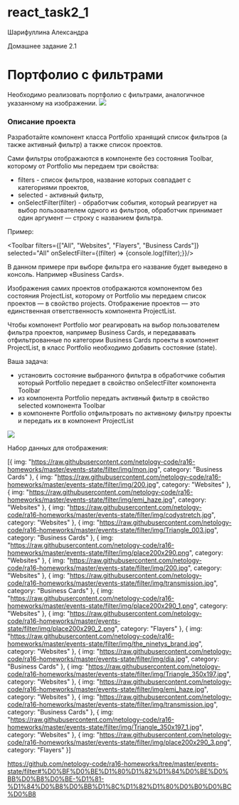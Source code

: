 # react_task2_1

Шарифуллина Александра

Домашнее задание 2.1

<h1> Портфолио с фильтрами </h1>
Необходимо реализовать портфолио с фильтрами, аналогичное указанному на изображении.

<img src="https://github.com/netology-code/ra16-homeworks/blob/master/events-state/filter/assets/portfolio-all.png"/>

<h3> Описание проекта </h3>
Разработайте компонент класса Portfolio хранящий список фильтров (а также активный фильтр) а также список проектов.

Сами фильтры отображаются в компоненте без состояния Toolbar, которому от Portfolio мы передаем три свойства:
<ul>
  <li> filters - список фильтров, название которых совпадает с категориями проектов, </li>
  <li> selected - активный фильтр, </li>
<li> onSelectFilter(filter) - обработчик события, который реагирует на выбор пользователем одного из фильтров, обработчик принимает один аргумент — строку с названием фильтра. </li>
</ul>
Пример:

<Toolbar
  filters={["All", "Websites", "Flayers", "Business Cards"]}
  selected="All"
  onSelectFilter={(filter) => {console.log(filter);}}/>

В данном примере при выборе фильтра его название будет выведено в консоль. Например «Business Cards».

Изображения самих проектов отображаются компонентом без состояния ProjectList, которому от Portfolio мы передаем список проектов — в свойство projects. Отображение проектов — это единственная ответственность компонента ProjectList.

Чтобы компонент Portfolio мог реагировать на выбор пользователем фильтра проектов, например Business Cards, и передававать отфильтрованные по категории Business Cards проекты в компонент ProjectList, в класс Portfolio необходимо добавить состояние (state).

Ваша задача:

- установить состояние выбранного фильтра в обработчике события который Portfolio передает в свойство onSelectFilter компонента Toolbar
- из компонента Portfolio передать активный фильтр в свойство selected компонента Toolbar
- в компоненте Portfolio отфильтровать по активному фильтру проекты и передать их в компонент ProjectList

<img src="https://raw.githubusercontent.com/netology-code/ra16-homeworks/master/events-state/filter/assets/portfolio-cards.png"/>

Набор данных для отображения:

[{
  img: "https://raw.githubusercontent.com/netology-code/ra16-homeworks/master/events-state/filter/img/mon.jpg",
  category: "Business Cards"
}, {
  img: "https://raw.githubusercontent.com/netology-code/ra16-homeworks/master/events-state/filter/img/200.jpg",
  category: "Websites"
}, {
  img: "https://raw.githubusercontent.com/netology-code/ra16-homeworks/master/events-state/filter/img/emi_haze.jpg",
  category: "Websites"
}, {
  img: "https://raw.githubusercontent.com/netology-code/ra16-homeworks/master/events-state/filter/img/codystretch.jpg",
  category: "Websites"
}, {
  img: "https://raw.githubusercontent.com/netology-code/ra16-homeworks/master/events-state/filter/img/Triangle_003.jpg",
  category: "Business Cards"
}, {
  img: "https://raw.githubusercontent.com/netology-code/ra16-homeworks/master/events-state/filter/img/place200x290.png",
  category: "Websites"
}, {
  img: "https://raw.githubusercontent.com/netology-code/ra16-homeworks/master/events-state/filter/img/200.jpg",
  category: "Websites"
}, {
  img: "https://raw.githubusercontent.com/netology-code/ra16-homeworks/master/events-state/filter/img/transmission.jpg",
  category: "Business Cards"
}, {
  img: "https://raw.githubusercontent.com/netology-code/ra16-homeworks/master/events-state/filter/img/place200x290_1.png",
  category: "Websites"
}, {
  img: "https://raw.githubusercontent.com/netology-code/ra16-homeworks/master/events-state/filter/img/place200x290_2.png",
  category: "Flayers"
}, {
  img: "https://raw.githubusercontent.com/netology-code/ra16-homeworks/master/events-state/filter/img/the_ninetys_brand.jpg",
  category: "Websites"
}, {
  img: "https://raw.githubusercontent.com/netology-code/ra16-homeworks/master/events-state/filter/img/dia.jpg",
  category: "Business Cards"
}, {
  img: "https://raw.githubusercontent.com/netology-code/ra16-homeworks/master/events-state/filter/img/Triangle_350x197.jpg",
  category: "Websites"
}, {
  img: "https://raw.githubusercontent.com/netology-code/ra16-homeworks/master/events-state/filter/img/emi_haze.jpg",
  category: "Websites"
}, {
  img: "https://raw.githubusercontent.com/netology-code/ra16-homeworks/master/events-state/filter/img/transmission.jpg",
  category: "Business Cards"
}, {
  img: "https://raw.githubusercontent.com/netology-code/ra16-homeworks/master/events-state/filter/img/Triangle_350x197_1.jpg",
  category: "Websites"
}, {
  img: "https://raw.githubusercontent.com/netology-code/ra16-homeworks/master/events-state/filter/img/place200x290_3.png",
  category: "Flayers"
}]

https://github.com/netology-code/ra16-homeworks/tree/master/events-state/filter#%D0%BF%D0%BE%D1%80%D1%82%D1%84%D0%BE%D0%BB%D0%B8%D0%BE-%D1%81-%D1%84%D0%B8%D0%BB%D1%8C%D1%82%D1%80%D0%B0%D0%BC%D0%B8
